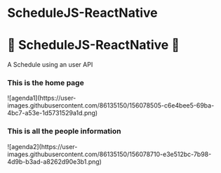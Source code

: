 # ScheduleJS-ReactNative
<h1>📕 ScheduleJS-ReactNative 📕</h1>

<p> A Schedule using an user API </p>

<h3>This is the home page</h3>
![agenda1](https://user-images.githubusercontent.com/86135150/156078505-c6e4bee5-69ba-4bc7-a53e-1d5731529a1d.png)

<h3>This is all the people information</h3>
![agenda2](https://user-images.githubusercontent.com/86135150/156078710-e3e512bc-7b98-4d9b-b3ad-a8262d90e3b1.png)
